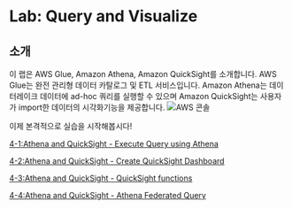 # Lab: Query and Visualize

## 소개

이 랩은 AWS Glue, Amazon Athena, Amazon QuickSight를 소개합니다. AWS Glue는 완전 관리형 데이터 카탈로그 및 ETL 서비스입니다. Amazon Athena는 데이터레이크 데이터에 ad-hoc 쿼리를 실행할 수 있으며 Amazon QuickSight는 사용자가 import한 데이터의 시각화기능을 제공합니다. ![AWS 콘솔](../images/lab4-intro.png)

이제 본격적으로 실습을 시작해봅시다!

[4-1:Athena and QuickSight - Execute Query using Athena](4-1AthenaNQuickSight.md)

[4-2:Athena and QuickSight - Create QuickSight Dashboard](4-2CreateQuickSightDashboard.md)

[4-3:Athena and QuickSight - QuickSight functions](4-3QuickSightFunction.md)

[4-4:Athena and QuickSight - Athena Federated Query](4-4AthenaFederatedQuery.md)
